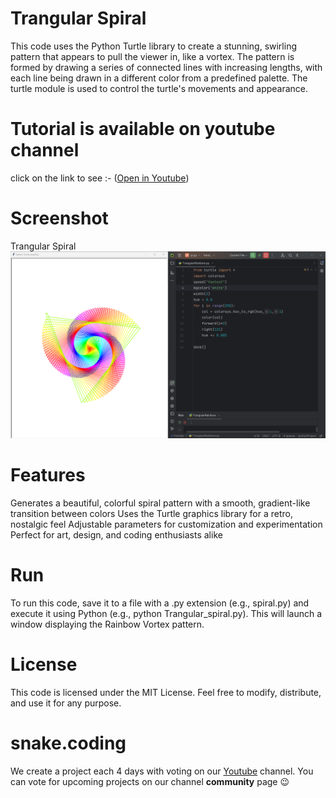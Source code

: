 # Trangular Spiral

This code uses the Python Turtle library to create a stunning, swirling pattern that appears to pull the viewer in, like a vortex. The pattern is formed by drawing a series of connected lines with increasing lengths, with each line being drawn in a different color from a predefined palette. The turtle module is used to control the turtle's movements and appearance.

# Tutorial is available on youtube channel 
click on the link to see :- ([Open in Youtube]())

# Screenshot

Trangular Spiral
![screenshot](TrangularSpiral.png)



# Features
Generates a beautiful, colorful spiral pattern with a smooth, gradient-like transition between colors
Uses the Turtle graphics library for a retro, nostalgic feel
Adjustable parameters for customization and experimentation
Perfect for art, design, and coding enthusiasts alike


# Run
To run this code, save it to a file with a .py extension (e.g., spiral.py) and execute it using Python (e.g., python Trangular_spiral.py). This will launch a window displaying the Rainbow Vortex pattern.

# License
This code is licensed under the MIT License. Feel free to modify, distribute, and use it for any purpose.

# snake.coding
We create a project each 4 days with voting on our <a href="https://youtube.com/@snakecoding_12" target="_blank">Youtube</a> channel.
You can vote for upcoming projects on our channel **community** page :wink:

